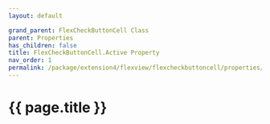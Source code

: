 ```yaml
---
layout: default

grand_parent: FlexCheckButtonCell Class
parent: Properties
has_children: false
title: FlexCheckButtonCell.Active Property
nav_order: 1
permalink: /package/extension4/flexview/flexcheckbuttoncell/properties/active
---
```

# {{ page.title }}